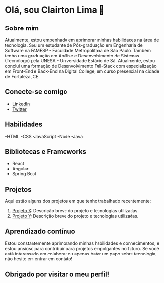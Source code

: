 
# Olá, sou Clairton Lima 👋

## Sobre mim
Atualmente, estou empenhado em aprimorar minhas habilidades na área de tecnologia. Sou um estudante de Pós-graduação em Engenharia de Software na FAMESP - Faculdade Metropolitana de São Paulo. Também tenho uma graduação em Análise e Desenvolvimento de Sistemas (Tecnólogo) pela UNESA - Universidade Estácio de Sá. Atualmente, estou conclui uma formação de Desenvolvimento Full-Stack com especialização em Front-End e Back-End na Digital College, um curso presencial na cidade de Fortaleza, CE.

## Conecte-se comigo
- [LinkedIn](https://www.linkedin.com/in/clairtonlima/)
- [Twitter]((https://twitter.com/clairtonlm))

## Habilidades
-HTML
-CSS
-JavaScript
-Node
-Java



## Bibliotecas e Frameworks
- React
- Angular
- Spring Boot

## Projetos
Aqui estão alguns dos projetos em que tenho trabalhado recentemente:

1. [Projeto X](link-para-o-projeto-x): Descrição breve do projeto e tecnologias utilizadas.
2. [Projeto Y](link-para-o-projeto-y): Descrição breve do projeto e tecnologias utilizadas.

## Aprendizado contínuo
Estou constantemente aprimorando minhas habilidades e conhecimentos, e estou ansioso para contribuir para projetos empolgantes no futuro. Se você está interessado em colaborar ou apenas bater um papo sobre tecnologia, não hesite em entrar em contato!

## Obrigado por visitar o meu perfil!
